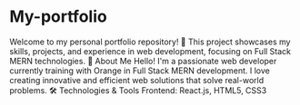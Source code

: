 # My-portfolio
Welcome to my personal portfolio repository! 🚀 This project showcases my skills, projects, and experience in web development, focusing on Full Stack MERN technologies.
📂 About Me
Hello! I'm a passionate web developer currently training with Orange in Full Stack MERN development. I love creating innovative and efficient web solutions that solve real-world problems.
🛠️ Technologies & Tools
Frontend: React.js, HTML5, CSS3
